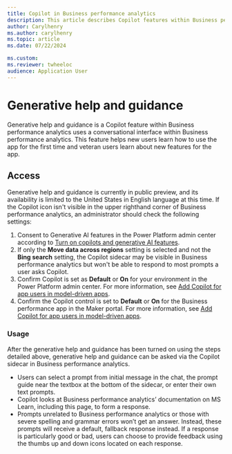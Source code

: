 ```yaml
---
title: Copilot in Business performance analytics
description: This article describes Copilot features within Business performance analytics
author: Carylhenry
ms.author: carylhenry
ms.topic: article
ms.date: 07/22/2024

ms.custom:
ms.reviewer: twheeloc 
audience: Application User
---
```


# Generative help and guidance

Generative help and guidance is a Copilot feature within Business performance analytics uses a conversational interface within Business performance analytics. This feature helps new users learn how to use the app for the first time and veteran users learn about new features for the app.

## Access

Generative help and guidance is currently in public preview, and its availability is limited to the United States in English language at this time. 
If the Copilot icon isn't visible in the upper righthand corner of Business performance analytics, an administrator should check the following settings:
1.	Consent to Generative AI features in the Power Platform admin center according to [Turn on copilots and generative AI features](/power-platform/admin/geographical-availability-copilot#turn-on-copilots-and-generative-ai-features-1).
2. If only the **Move data across regions** setting is selected and not the **Bing search** setting, the Copilot sidecar may be visible in Business performance analytics but won't be able to respond to most prompts a user asks Copilot. 
3.	Confirm Copilot is set as **Default** or **On** for your environment in the Power Platform admin center. For more information, see [Add Copilot for app users in model-driven apps](/power-apps/maker/model-driven-apps/add-ai-copilot#enable-copilot-for-model-driven-apps-feature-for-your-environment).
4.	Confirm the Copilot control is set to **Default** or **On** for the Business performance app in the Maker portal. For more information, see [Add Copilot for app users in model-driven apps](/power-apps/maker/model-driven-apps/add-ai-copilot#disable-copilot-for-a-model-driven-app).

### Usage
After the generative help and guidance has been turned on using the steps detailed above, generative help and guidance can be asked via the Copilot sidecar in Business performance analytics. 
 - Users can select a prompt from initial message in the chat, the prompt guide near the textbox at the bottom of the sidecar, or enter their own text prompts.
 - Copilot looks at Business performance analytics’ documentation on MS Learn, including this page, to form a response.
 - Prompts unrelated to Business performance analytics or those with severe spelling and grammar errors won’t get an answer. Instead, these prompts will receive a default, fallback response instead. If a response is particularly good or bad, users can choose to provide feedback using the thumbs up and down icons located on each response.   
